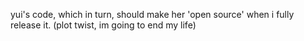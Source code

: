yui's code, which in turn, should make her 'open source' when i fully release it. (plot twist, im going to end my life) 
